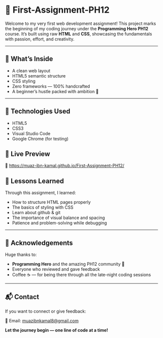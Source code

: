# 🚀 First-Assignment-PH12

Welcome to my very first web development assignment! This project marks the beginning of my coding journey under the **Programming Hero PH12** course. It’s built using raw **HTML** and **CSS**, showcasing the fundamentals with passion, effort, and creativity.

---

## 🌟 What’s Inside

- A clean  web layout  
- HTML5 semantic structure  
- CSS styling   
- Zero frameworks — 100% handcrafted  
- A beginner’s hustle packed with ambition 💪

---

## 🔧 Technologies Used

- HTML5
- CSS3
- Visual Studio Code
- Google Chrome (for testing)



## 🚀 Live Preview

🔗 https://muaz-ibn-kamal.github.io/First-Assignment-PH12/



## 🧠 Lessons Learned

Through this assignment, I learned:
- How to structure HTML pages properly
- The basics of styling with CSS
- Learn about github & git 
- The importance of visual balance and spacing
- Patience and problem-solving while debugging

---

## 🤝 Acknowledgements

Huge thanks to:
- **Programming Hero** and the amazing PH12 community 💙  
- Everyone who reviewed and gave feedback  
- Coffee ☕ — for being there through all the late-night coding sessions

---

## 📬 Contact

If you want to connect or give feedback:

📧 Email: muazibnkamal8@gmail.com 


**Let the journey begin — one line of code at a time!**
